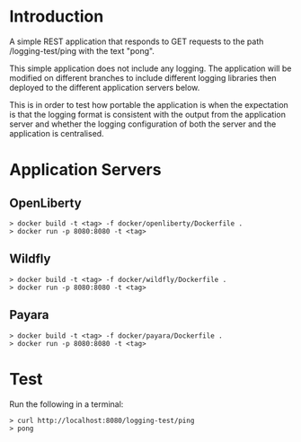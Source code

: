 # Introduction
A simple REST application that responds to GET requests to
the path /logging-test/ping with the text "pong". 

This simple application does not include any logging. The
application will be modified on different branches to include
different logging libraries then deployed to the different
application servers below.

This is in order to test how portable the application is when
the expectation is that the logging format is consistent with
the output from the application server and whether the logging
configuration of both the server and the application is
centralised.

# Application Servers
## OpenLiberty
```
> docker build -t <tag> -f docker/openliberty/Dockerfile .
> docker run -p 8080:8080 -t <tag>
```

## Wildfly
```
> docker build -t <tag> -f docker/wildfly/Dockerfile .
> docker run -p 8080:8080 -t <tag>
```

## Payara
```
> docker build -t <tag> -f docker/payara/Dockerfile .
> docker run -p 8080:8080 -t <tag>
```

# Test
Run the following in a terminal:
```
> curl http://localhost:8080/logging-test/ping
> pong
```
